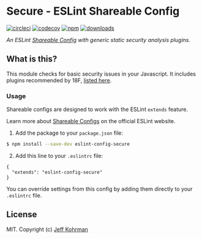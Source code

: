 # Secure - ESLint Shareable Config  
[![circleci](https://img.shields.io/circleci/project/github/jkohrman/eslint-config-secure.svg)](https://circleci.com/gh/jkohrman/eslint-config-secure)
[![codecov](https://img.shields.io/codecov/c/github/jkohrman/eslint-config-secure.svg)](https://codecov.io/gh/jkohrman/eslint-config-secure)
[![npm](https://img.shields.io/npm/v/eslint-config-secure.svg)](https://npmjs.org/package/eslint-config-secure)
[![downloads](https://img.shields.io/npm/dm/eslint-config-secure.svg)](https://npmjs.org/package/eslint-config-secure)
  
_An ESLint [Shareable Config](https://eslint.org/docs/developer-guide/shareable-configs) with generic static security analysis plugins._  
  
  
## What is this?  
This module checks for basic security issues in your Javascript.  It includes plugins recommended by 18F, [listed here](https://pages.18f.gov/before-you-ship/security/static-analysis/#javascript).  
  
  
### Usage  
  
Shareable configs are designed to work with the ESLint `extends` feature.  
  
Learn more about [Shareable Configs](https://eslint.org/docs/developer-guide/shareable-configs) on the official ESLint website.  
  
1. Add the package to your `package.json` file:  
  ```bash
  $ npm install --save-dev eslint-config-secure
  ```
2. Add this line to your `.eslintrc` file:  
  ```
  {
    "extends": "eslint-config-secure"
  }
  ```  
  
You can override settings from this config by adding them directly to your `.eslintrc` file.  
  
  
## License  
MIT.  Copyright (c) [Jeff Kohrman](https://jkohrman.github.io)  
  
